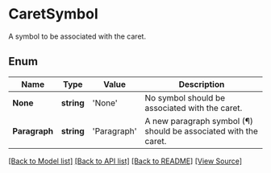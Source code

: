 ﻿# CaretSymbol
A symbol to be associated with the caret.

## Enum
Name | Type | Value | Description
------------ | ------------- | ------------- | -------------
**None** | **string** | 'None' | No symbol should be associated with the caret.
**Paragraph** | **string** | 'Paragraph' | A new paragraph symbol (¶) should be associated with the caret.

[[Back to Model list]](../README.md#documentation-for-models) [[Back to API list]](../README.md#documentation-for-api-endpoints) [[Back to README]](../README.md) [[View Source]](../src/models/caretSymbol.ts)

